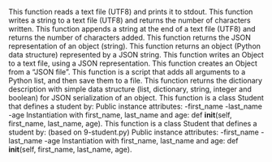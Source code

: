 This function reads a text file (UTF8) and prints it to stdout.
This function  writes a string to a text file (UTF8) and returns the number of characters written.
This function  appends a string at the end of a text file (UTF8) and returns the number of characters added.
This function returns the JSON representation of an object (string).
This function returns an object (Python data structure) represented by a JSON string.
This function writes an Object to a text file, using a JSON representation.
This function creates an Object from a “JSON file”.
This function is a script that adds all arguments to a Python list, and then save them to a file.
This function returns the dictionary description with simple data structure (list, dictionary, string, integer and boolean) for JSON serialization of an object.
This function is a class Student that defines a student by:
Public instance attributes:
-first_name
-last_name
-age
Instantiation with first_name, last_name and age: def __init__(self, first_name, last_name, age).
This function is a class Student that defines a student by: (based on 9-student.py)
Public instance attributes:
-first_name
-last_name
-age
Instantiation with first_name, last_name and age: def __init__(self, first_name, last_name, age).

